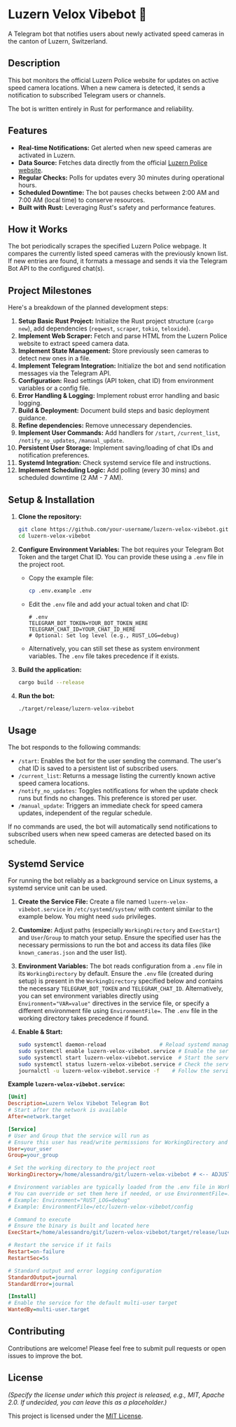 # Luzern Velox Vibebot 🚨

A Telegram bot that notifies users about newly activated speed cameras in the canton of Luzern, Switzerland.

## Description

This bot monitors the official Luzern Police website for updates on active speed camera locations. When a new camera is detected, it sends a notification to subscribed Telegram users or channels.

The bot is written entirely in Rust for performance and reliability.

## Features

* **Real-time Notifications:** Get alerted when new speed cameras are activated in Luzern.
* **Data Source:** Fetches data directly from the official [Luzern Police website](https://polizei.lu.ch/organisation/sicherheit_verkehrspolizei/verkehrspolizei/spezialversorgung/verkehrssicherheit/Aktuelle_Tempomessungen).
* **Regular Checks:** Polls for updates every 30 minutes during operational hours.
* **Scheduled Downtime:** The bot pauses checks between 2:00 AM and 7:00 AM (local time) to conserve resources.
* **Built with Rust:** Leveraging Rust's safety and performance features.

## How it Works

The bot periodically scrapes the specified Luzern Police webpage. It compares the currently listed speed cameras with the previously known list. If new entries are found, it formats a message and sends it via the Telegram Bot API to the configured chat(s).

## Project Milestones

Here's a breakdown of the planned development steps:

1. **Setup Basic Rust Project:** Initialize the Rust project structure (`cargo new`), add dependencies (`reqwest`, `scraper`, `tokio`, `teloxide`).
2. **Implement Web Scraper:** Fetch and parse HTML from the Luzern Police website to extract speed camera data.
3. **Implement State Management:** Store previously seen cameras to detect new ones in a file.
4. **Implement Telegram Integration:** Initialize the bot and send notification messages via the Telegram API.
5. **Configuration:** Read settings (API token, chat ID) from environment variables or a config file.
6. **Error Handling & Logging:** Implement robust error handling and basic logging.
7. **Build & Deployment:** Document build steps and basic deployment guidance.
8. **Refine dependencies:** Remove unnecessary dependencies.
9. **Implement User Commands:** Add handlers for `/start`, `/current_list`, `/notify_no_updates`, `/manual_update`.
10. **Persistent User Storage:** Implement saving/loading of chat IDs and notification preferences.
11. **Systemd Integration:** Check systemd service file and instructions.
12. **Implement Scheduling Logic:** Add polling (every 30 mins) and scheduled downtime (2 AM - 7 AM).

## Setup & Installation

1. **Clone the repository:**

    ```bash
    git clone https://github.com/your-username/luzern-velox-vibebot.git
    cd luzern-velox-vibebot
    ```

2. **Configure Environment Variables:**
    The bot requires your Telegram Bot Token and the target Chat ID. You can provide these using a `.env` file in the project root.
    * Copy the example file:

        ```bash
        cp .env.example .env
        ```

    * Edit the `.env` file and add your actual token and chat ID:

        ```dotenv
        # .env
        TELEGRAM_BOT_TOKEN=YOUR_BOT_TOKEN_HERE
        TELEGRAM_CHAT_ID=YOUR_CHAT_ID_HERE
        # Optional: Set log level (e.g., RUST_LOG=debug)
        ```

    * Alternatively, you can still set these as system environment variables. The `.env` file takes precedence if it exists.
3. **Build the application:**

    ```bash
    cargo build --release
    ```

4. **Run the bot:**

    ```bash
    ./target/release/luzern-velox-vibebot
    ```

## Usage

The bot responds to the following commands:

* `/start`: Enables the bot for the user sending the command. The user's chat ID is saved to a persistent list of subscribed users.
* `/current_list`: Returns a message listing the currently known active speed camera locations.
* `/notify_no_updates`: Toggles notifications for when the update check runs but finds no changes. This preference is stored per user.
* `/manual_update`: Triggers an immediate check for speed camera updates, independent of the regular schedule.

If no commands are used, the bot will automatically send notifications to subscribed users when new speed cameras are detected based on its schedule.

## Systemd Service

For running the bot reliably as a background service on Linux systems, a systemd service unit can be used.

1. **Create the Service File:** Create a file named `luzern-velox-vibebot.service` in `/etc/systemd/system/` with content similar to the example below. You might need `sudo` privileges.
2. **Customize:** Adjust paths (especially `WorkingDirectory` and `ExecStart`) and `User`/`Group` to match your setup. Ensure the specified user has the necessary permissions to run the bot and access its data files (like `known_cameras.json` and the user list).
3. **Environment Variables:** The bot reads configuration from a `.env` file in its `WorkingDirectory` by default. Ensure the `.env` file (created during setup) is present in the `WorkingDirectory` specified below and contains the necessary `TELEGRAM_BOT_TOKEN` and `TELEGRAM_CHAT_ID`. Alternatively, you can set environment variables directly using `Environment="VAR=value"` directives in the service file, or specify a different environment file using `EnvironmentFile=`. The `.env` file in the working directory takes precedence if found.
4. **Enable & Start:**

    ```bash
    sudo systemctl daemon-reload                 # Reload systemd manager configuration
    sudo systemctl enable luzern-velox-vibebot.service # Enable the service to start on boot
    sudo systemctl start luzern-velox-vibebot.service  # Start the service immediately
    sudo systemctl status luzern-velox-vibebot.service # Check the service status
    journalctl -u luzern-velox-vibebot.service -f    # Follow the service logs
    ```

**Example `luzern-velox-vibebot.service`:**

```ini
[Unit]
Description=Luzern Velox Vibebot Telegram Bot
# Start after the network is available
After=network.target

[Service]
# User and Group that the service will run as
# Ensure this user has read/write permissions for WorkingDirectory and the executable
User=your_user
Group=your_group

# Set the working directory to the project root
WorkingDirectory=/home/alessandro/git/luzern-velox-vibebot # <-- ADJUST THIS PATH

# Environment variables are typically loaded from the .env file in WorkingDirectory.
# You can override or set them here if needed, or use EnvironmentFile=.
# Example: Environment="RUST_LOG=debug"
# Example: EnvironmentFile=/etc/luzern-velox-vibebot/config

# Command to execute
# Ensure the binary is built and located here
ExecStart=/home/alessandro/git/luzern-velox-vibebot/target/release/luzern-velox-vibebot # <-- ADJUST THIS PATH if needed

# Restart the service if it fails
Restart=on-failure
RestartSec=5s

# Standard output and error logging configuration
StandardOutput=journal
StandardError=journal

[Install]
# Enable the service for the default multi-user target
WantedBy=multi-user.target
```

## Contributing

Contributions are welcome! Please feel free to submit pull requests or open issues to improve the bot.

## License

*(Specify the license under which this project is released, e.g., MIT, Apache 2.0. If undecided, you can leave this as a placeholder.)*

This project is licensed under the [MIT License](LICENSE).
